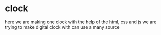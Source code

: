 # clock
here we are making one clock with the help of the html, css and js
we are trying to make digital clock with can use a many source 

